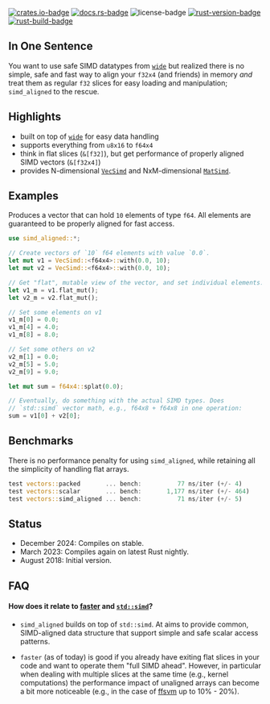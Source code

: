 [![crates.io-badge]][crates.io-url]
[![docs.rs-badge]][docs.rs-url]
![license-badge]
[![rust-version-badge]][rust-version-url]
[![rust-build-badge]][rust-build-url]

## In One Sentence

You want to use safe SIMD datatypes from [`wide`](https://crates.io/crates/wide/) but realized there is no simple, safe and fast way to align your `f32x4` (and friends) in memory _and_ treat them as regular `f32` slices for easy loading and manipulation; `simd_aligned` to the rescue.


## Highlights

* built on top of [`wide`](https://crates.io/crates/wide/) for easy data handling
* supports everything from `u8x16` to `f64x4`
* think in flat slices (`&[f32]`), but get performance of properly aligned SIMD vectors (`&[f32x4]`)
* provides N-dimensional [`VecSimd`](https://docs.rs/simd_aligned/latest/simd_aligned/struct.VecSimd.html) and NxM-dimensional [`MatSimd`](https://docs.rs/simd_aligned/latest/simd_aligned/struct.MatSimd.html).

## Examples

Produces a vector that can hold `10` elements of type `f64`. All elements are guaranteed to be properly aligned for fast access.

```rust
use simd_aligned::*;

// Create vectors of `10` f64 elements with value `0.0`.
let mut v1 = VecSimd::<f64x4>::with(0.0, 10);
let mut v2 = VecSimd::<f64x4>::with(0.0, 10);

// Get "flat", mutable view of the vector, and set individual elements:
let v1_m = v1.flat_mut();
let v2_m = v2.flat_mut();

// Set some elements on v1
v1_m[0] = 0.0;
v1_m[4] = 4.0;
v1_m[8] = 8.0;

// Set some others on v2
v2_m[1] = 0.0;
v2_m[5] = 5.0;
v2_m[9] = 9.0;

let mut sum = f64x4::splat(0.0);

// Eventually, do something with the actual SIMD types. Does
// `std::simd` vector math, e.g., f64x8 + f64x8 in one operation:
sum = v1[0] + v2[0];
```

## Benchmarks

There is no performance penalty for using `simd_aligned`, while retaining all the
simplicity of handling flat arrays.

```rust
test vectors::packed       ... bench:          77 ns/iter (+/- 4)
test vectors::scalar       ... bench:       1,177 ns/iter (+/- 464)
test vectors::simd_aligned ... bench:          71 ns/iter (+/- 5)
```

## Status

- December 2024: Compiles on stable.
- March 2023: Compiles again on latest Rust nightly.
- August 2018: Initial version.

## FAQ

#### How does it relate to [faster](https://github.com/AdamNiederer/faster) and [`std::simd`](https://github.com/rust-lang-nursery/packed_simd/)?

* `simd_aligned` builds on top of `std::simd`. At aims to provide common, SIMD-aligned
  data structure that support simple and safe scalar access patterns.

* `faster` (as of today) is good if you already have exiting flat slices in your code
  and want to operate them "full SIMD ahead". However, in particular when dealing with multiple
  slices at the same time (e.g., kernel computations) the performance impact of unaligned arrays can
  become a bit more noticeable (e.g., in the case of [ffsvm](https://github.com/ralfbiedert/ffsvm-rust/) up to 10% - 20%).

[crates.io-badge]: https://img.shields.io/crates/v/simd_aligned.svg
[crates.io-url]: https://crates.io/crates/simd_aligned
[license-badge]: https://img.shields.io/badge/license-MIT-blue.svg
[docs.rs-badge]: https://docs.rs/simd_aligned/badge.svg
[docs.rs-url]: https://docs.rs/simd_aligned/
[rust-version-badge]: https://img.shields.io/badge/rust-1.83%2B-blue.svg?maxAge=3600
[rust-version-url]: https://github.com/ralfbiedert/simd_aligned
[rust-build-badge]: https://github.com/ralfbiedert/simd_aligned/actions/workflows/rust.yml/badge.svg
[rust-build-url]: https://github.com/ralfbiedert/simd_aligned/actions/workflows/rust.yml
